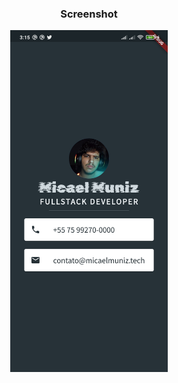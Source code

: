 
<div align="center">

### Screenshot
<img src="https://raw.githubusercontent.com/micaelmz/micaelmz/main/images/screen_shot_bcard_flutter.jpg" width="50%"></img>
</div>
